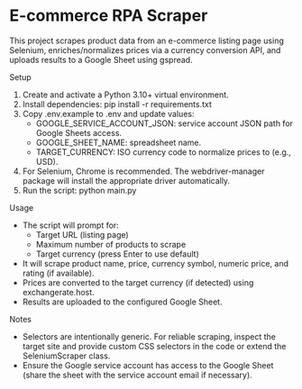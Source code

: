 # E-commerce RPA Scraper 


This project scrapes product data from an e-commerce listing page using Selenium, enriches/normalizes prices via a currency conversion API, and uploads results to a Google Sheet using gspread.

Setup
1. Create and activate a Python 3.10+ virtual environment.
2. Install dependencies:
   pip install -r requirements.txt
3. Copy .env.example to .env and update values:
   - GOOGLE_SERVICE_ACCOUNT_JSON: service account JSON path for Google Sheets access.
   - GOOGLE_SHEET_NAME: spreadsheet name.
   - TARGET_CURRENCY: ISO currency code to normalize prices to (e.g., USD).
4. For Selenium, Chrome is recommended. The webdriver-manager package will install the appropriate driver automatically.
5. Run the script:
   python main.py

Usage
- The script will prompt for:
  - Target URL (listing page)
  - Maximum number of products to scrape
  - Target currency (press Enter to use default)
- It will scrape product name, price, currency symbol, numeric price, and rating (if available).
- Prices are converted to the target currency (if detected) using exchangerate.host.
- Results are uploaded to the configured Google Sheet.

Notes
- Selectors are intentionally generic. For reliable scraping, inspect the target site and provide custom CSS selectors in the code or extend the SeleniumScraper class.
- Ensure the Google service account has access to the Google Sheet (share the sheet with the service account email if necessary).
